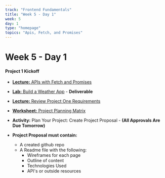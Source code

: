 ```yaml
---
track: "Frontend Fundamentals"
title: "Week 5 - Day 1"
week: 5
day: 1
type: "homepage"
topics: "Apis, Fetch, and Promises"
---
```


# Week 5 - Day 1



#### Project 1 Kickoff 

- [**Lecture:** APIs with Fetch and Promises](/frontend-fundamentals/week-5/day-1/lecture-materials/fetch/)

- [**Lab:** Build a Weather App](/frontend-fundamentals/week-5/day-1/labs/build-a-weather-app-with-ajax/) - **Deliverable**

- [**Lecture:** Review Project One Requirements](/unit-projects/unit-one-project-requirements-portfolio/)

- [**Worksheet:** Project Planning Matrix](/frontend-fundamentals/week-5/day-1/lecture-materials/priority-matrix/)


- **Activity:** Plan Your Project: Create Project Proposal - **(All Approvals Are Due Tomorrow)**

- **Project Proposal must contain:** 
    - A created github repo
    - A Readme file with the following:
        - Wireframes for each page
        - Outline of content
        - Technologies Used
        - API's or outside resources
